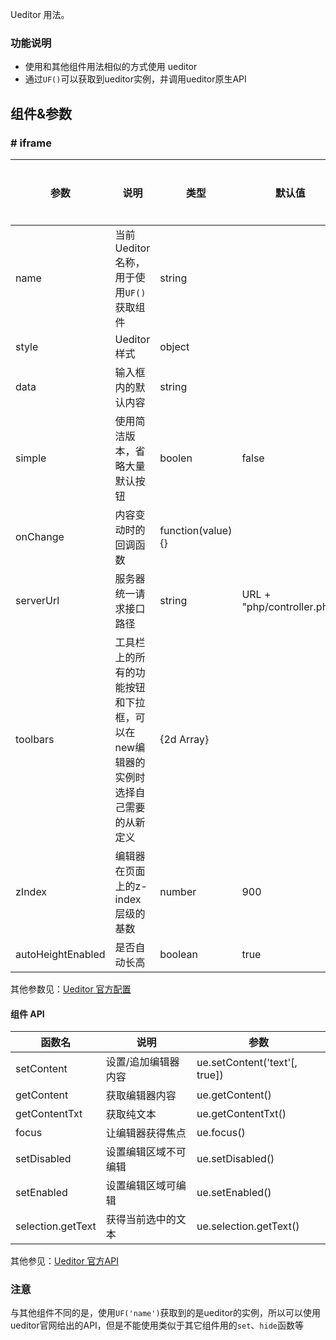 Ueditor 用法。

### 功能说明

* 使用和其他组件用法相似的方式使用 ueditor
* 通过`UF()`可以获取到ueditor实例，并调用ueditor原生API


## 组件&参数

### # iframe

参数 | 说明 | 类型 | 默认值 | 是否必填
---- | ---- | ----- | ----- | -----
name | 当前Ueditor名称，用于使用`UF()`获取组件 | string | |
style | Ueditor样式 | object | |
data | 输入框内的默认内容 | string |  |
simple | 使用简洁版本，省略大量默认按钮 | boolen | false |
onChange | 内容变动时的回调函数 | function(value) {} |  |
serverUrl | 服务器统一请求接口路径 | string | URL + "php/controller.php" |
toolbars | 工具栏上的所有的功能按钮和下拉框，可以在new编辑器的实例时选择自己需要的从新定义 | {2d Array} |  |
zIndex | 编辑器在页面上的z-index层级的基数 | number | 900 |
autoHeightEnabled | 是否自动长高 | boolean | true |

其他参数见：[Ueditor 官方配置](http://fex.baidu.com/ueditor/#start-config)


#### 组件 API

函数名 | 说明 | 参数
---- | ---- | -----
setContent | 设置/追加编辑器内容 | ue.setContent('text'[, true])
getContent | 获取编辑器内容 | ue.getContent()
getContentTxt | 获取纯文本 | ue.getContentTxt()
focus | 让编辑器获得焦点 | ue.focus()
setDisabled | 设置编辑区域不可编辑 | ue.setDisabled()
setEnabled | 设置编辑区域可编辑 | ue.setEnabled()
selection.getText | 获得当前选中的文本 | ue.selection.getText()

其他参见：[Ueditor 官方API](http://fex.baidu.com/ueditor/#api-common)

### 注意

与其他组件不同的是，使用`UF('name')`获取到的是ueditor的实例，所以可以使用ueditor官网给出的API，但是不能使用类似于其它组件用的`set`、`hide`函数等
